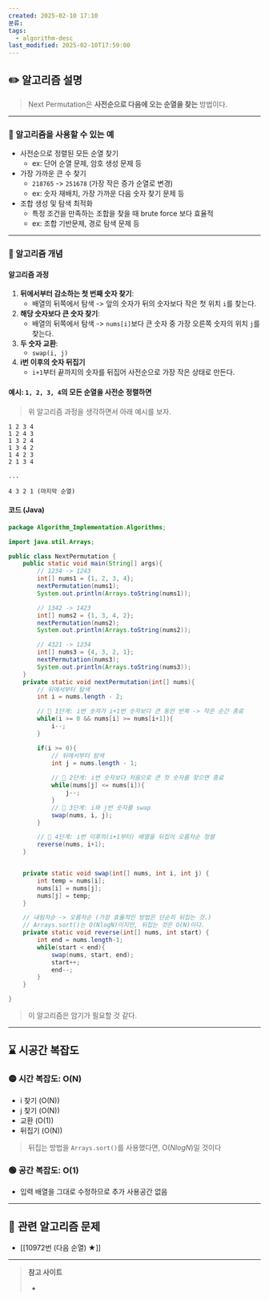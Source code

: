 ```yaml
---
created: 2025-02-10 17:10
분류: 
tags:
  - algorithm-desc
last_modified: 2025-02-10T17:59:00
---
```

## ✏️ 알고리즘 설명
> Next Permutation은 **사전순으로 다음에 오는 순열을 찾는** 방법이다.
---
### 🍪 알고리즘을 사용할 수 있는 예
- 사전순으로 정렬된 모든 순열 찾기
	- ex: 단어 순열 문제, 암호 생성 문제 등
- 가장 가까운 큰 수 찾기
	- `218765` -> `251678` (가장 작은 증가 순열로 변경)
	- ex: 숫자 재배치, 가장 가까운 다음 숫자 찾기 문제 등
- 조합 생성 및 탐색 최적화
	- 특정 조건을 만족하는 조합을 찾을 때 brute force 보다 효율적
	- ex: 조합 기반문제, 경로 탐색 문제 등
---
### 🍪 알고리즘 개념
#### 알고리즘 과정
1. **뒤에서부터 감소하는 첫 번째 숫자 찾기**:
	- 배열의 뒤쪽에서 탐색 -> 앞의 숫자가 뒤의 숫자보다 작은 첫 위치 `i`를 찾는다.
2. **해당 숫자보다 큰 숫자 찾기**:
	- 배열의 뒤쪽에서 탐색 -> `nums[i]`보다 큰 숫자 중 가장 오른쪽 숫자의 위치 `j`를 찾는다.
3. **두 숫자 교환**: 
	- `swap(i, j)`
4. **i번 이후의 숫자 뒤집기**
	- `i+1`부터 끝까지의 숫자를 뒤집어 사전순으로 가장 작은 상태로 만든다.

#### 예시: `1, 2, 3, 4`의 모든 순열을 사전순 정렬하면
> 위 알고리즘 과정을 생각하면서 아래 예시를 보자. 
```
1 2 3 4
1 2 4 3
1 3 2 4
1 3 4 2
1 4 2 3
2 1 3 4

...

4 3 2 1 (마지막 순열)
```

#### 코드 (Java)
```java
package Algorithm_Implementation.Algorithms;

import java.util.Arrays;

public class NextPermutation {
    public static void main(String[] args){
        // 1234 -> 1243
        int[] nums1 = {1, 2, 3, 4};
        nextPermutation(nums1);
        System.out.println(Arrays.toString(nums1));

        // 1342 -> 1423
        int[] nums2 = {1, 3, 4, 2};
        nextPermutation(nums2);
        System.out.println(Arrays.toString(nums2));

        // 4321 -> 1234
        int[] nums3 = {4, 3, 2, 1};
        nextPermutation(nums3);
        System.out.println(Arrays.toString(nums3));
    }
    private static void nextPermutation(int[] nums){
        // 뒤에서부터 탐색
        int i = nums.length - 2;

        // 📌 1단계: i번 숫자가 i+1번 숫자보다 큰 동안 반복 -> 작은 순간 종료
        while(i >= 0 && nums[i] >= nums[i+1]){
            i--;
        }

        if(i >= 0){
            // 뒤에서부터 탐색
            int j = nums.length - 1;
            
            // 📌 2단계: i번 숫자보다 처음으로 큰 첫 숫자를 찾으면 종료
            while(nums[j] <= nums[i]){
                j--;
            }
            // 📌 3단계: i와 j번 숫자를 swap
            swap(nums, i, j);
        }

        // 📌 4단계: i번 이후의(i+1부터) 배열을 뒤집어 오름차순 정렬
        reverse(nums, i+1);
    }


    private static void swap(int[] nums, int i, int j) {
        int temp = nums[i];
        nums[i] = nums[j];
        nums[j] = temp;
    }

	// 내림차순 -> 오름차순 (가장 효율적인 방법은 단순히 뒤집는 것.)
	// Arrays.sort()는 O(NlogN)이지만, 뒤집는 것은 O(N)이다.
    private static void reverse(int[] nums, int start) {
        int end = nums.length-1;
        while(start < end){
            swap(nums, start, end);
            start++;
            end--;
        }
    }

}	
```

> 이 알고리즘은 암기가 필요할 것 같다.
---
## ⌛ 시공간 복잡도
### 🟡 시간 복잡도: O(N)
- i 찾기 (O(N))
- j 찾기 (O(N))
- 교환 (O(1))
- 뒤집기 (O(N))
> 뒤집는 방법을 `Arrays.sort()`를 사용했다면, O($NlogN$)일 것이다
### 🟢 공간 복잡도: O(1)
- 입력 배열을 그대로 수정하므로 추가 사용공간 없음

---
## 🔗 관련 알고리즘 문제 
- [[10972번 (다음 순열) ★]]

---
> **참고 사이트**
> - []()
